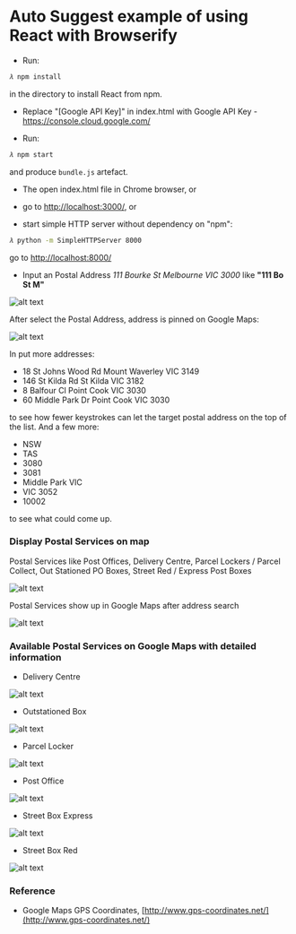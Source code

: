 # Auto Suggest example of using React with Browserify

- Run: 

```sh
𝜆 npm install
``` 

in the directory to install React from npm. 

- Replace "[Google API Key]" in index.html with Google API Key - https://console.cloud.google.com/

- Run:

```sh
𝜆 npm start
```

and produce `bundle.js` artefact. 

- The open index.html file in Chrome browser, or

- go to [http://localhost:3000/](http://localhost:3000/), or

- start simple HTTP server without dependency on "npm":

```sh
𝜆 python -m SimpleHTTPServer 8000

```

go to [http://localhost:8000/](http://localhost:8000/)

- Input an Postal Address _111 Bourke St Melbourne VIC 3000_ like **"111 Bo St M"**

![alt text](https://raw.githubusercontent.com/TerrenceMiao/ReactJS/master/auto-suggest/Postal%20Address%20-%20111%20Bourke%20St.png "111 Bourke St Melbourne VIC 3000")

After select the Postal Address, address is pinned on Google Maps:

![alt text](https://raw.githubusercontent.com/TerrenceMiao/ReactJS/master/auto-suggest/Postal%20Address%20-%20111%20Bourke%20St%20on%20Google%20Maps.png "111 Bourke St Melbourne VIC 3000 on Google Maps")

In put more addresses:

- 18 St Johns Wood Rd Mount Waverley VIC 3149 
- 146 St Kilda Rd St Kilda VIC 3182
- 8 Balfour Cl Point Cook VIC 3030
- 60 Middle Park Dr Point Cook VIC 3030

to see how fewer keystrokes can let the target postal address on the top of the list. And a few more:

- NSW
- TAS
- 3080
- 3081
- Middle Park VIC
- VIC 3052
- 10002

to see what could come up.

### Display Postal Services on map

Postal Services like Post Offices, Delivery Centre, Parcel Lockers / Parcel Collect, Out Stationed PO Boxes, Street Red / Express Post Boxes  

![alt text](https://raw.githubusercontent.com/TerrenceMiao/ReactJS/master/auto-suggest/Postal%20Services%20on%20Google%20Maps.png "Postal Services on map")

Postal Services show up in Google Maps after address search

![alt text](https://raw.githubusercontent.com/TerrenceMiao/ReactJS/master/auto-suggest/Postal%20Services%20on%20Google%20Maps%20after%20search.png "Postal Services on map after search")

### Available Postal Services on Google Maps with detailed information

- Delivery Centre

![alt text](https://raw.githubusercontent.com/TerrenceMiao/ReactJS/master/auto-suggest/Postal%20Services%20-%20Delivery%20Centre.png "Delivery Centre")

- Outstationed Box

![alt text](https://raw.githubusercontent.com/TerrenceMiao/ReactJS/master/auto-suggest/Postal%20Services%20-%20Outstationed%20Box.png "Outstationed Box")

- Parcel Locker

![alt text](https://raw.githubusercontent.com/TerrenceMiao/ReactJS/master/auto-suggest/Postal%20Services%20-%20Parcel%20Locker.png "Parcel Locker")

- Post Office

![alt text](https://raw.githubusercontent.com/TerrenceMiao/ReactJS/master/auto-suggest/Postal%20Services%20-%20Post%20Office.png "Post Office")

- Street Box Express

![alt text](https://raw.githubusercontent.com/TerrenceMiao/ReactJS/master/auto-suggest/Postal%20Services%20-%20Street%20Box%20Express.png "Street Box Express")

- Street Box Red

![alt text](https://raw.githubusercontent.com/TerrenceMiao/ReactJS/master/auto-suggest/Postal%20Services%20-%20Street%20Box%20Red.png "Street Box Red")
 
### Reference

- Google Maps GPS Coordinates, [http://www.gps-coordinates.net/](http://www.gps-coordinates.net/)
